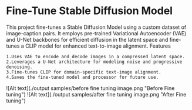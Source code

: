# Fine-Tune Stable Diffusion Model

This project fine-tunes a Stable Diffusion Model using a custom dataset of image-caption pairs. It employs pre-trained Variational Autoencoder (VAE) and U-Net backbones for efficient diffusion in the latent space and fine-tunes a CLIP model for enhanced text-to-image alignment.
Features

    1.Uses VAE to encode and decode images in a compressed latent space.
    2.Leverages a U-Net architecture for modeling noise and progressive denoising.
    3.Fine-tunes CLIP for domain-specific text-image alignment.
    4.Saves the fine-tuned model and processor for future use.
    
![Alt text](./output samples/before fine tuning image.png "Before Fine tuning")
![Alt text](./output samples/after fine tuning image.png "After Fine tuning")
